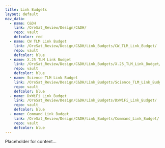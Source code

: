 ```yaml
---
title: Link Budgets
layout: default
nav_data:
  - name: C&DH
    link: /OreSat_Review/Design/C&DH/
    repo: vault
    defcolor: red
  - name: CW TLM Link Budget
    link: /OreSat_Review/Design/C&DH/Link_Budgets/CW_TLM_Link_Budget/
    repo: vault
    defcolor: blue
  - name: X.25 TLM Link Budget
    link: /OreSat_Review/Design/C&DH/Link_Budgets/X.25_TLM_Link_Budget/
    repo: vault
    defcolor: blue
  - name: Science TLM Link Budget
    link: /OreSat_Review/Design/C&DH/Link_Budgets/Science_TLM_Link_Budget/
    repo: vault
    defcolor: blue
  - name: DxWiFi Link Budget
    link: /OreSat_Review/Design/C&DH/Link_Budgets/DxWiFi_Link_Budget/
    repo: vault
    defcolor: blue
  - name: Command Link Budget
    link: /OreSat_Review/Design/C&DH/Link_Budgets/Command_Link_Budget/
    repo: vault
    defcolor: blue
---
```



Placeholder for content...
